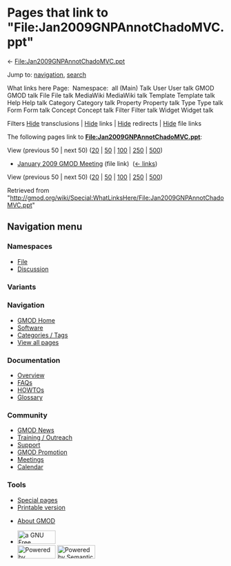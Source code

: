 <div id="mw-page-base" class="noprint">

</div>

<div id="mw-head-base" class="noprint">

</div>

<div id="content" class="mw-body" role="main">

<span id="top"></span>

<div id="mw-js-message" style="display:none;">

</div>



# <span dir="auto">Pages that link to "File:Jan2009GNPAnnotChadoMVC.ppt"</span>

<div id="bodyContent">

<div id="contentSub">

←
[File:Jan2009GNPAnnotChadoMVC.ppt](/wiki/File:Jan2009GNPAnnotChadoMVC.ppt "File:Jan2009GNPAnnotChadoMVC.ppt")

</div>

<div id="jump-to-nav" class="mw-jump">

Jump to: [navigation](#mw-navigation), [search](#p-search)

</div>

<div id="mw-content-text">

What links here Page:  Namespace:  all (Main) Talk User User talk GMOD
GMOD talk File File talk MediaWiki MediaWiki talk Template Template talk
Help Help talk Category Category talk Property Property talk Type Type
talk Form Form talk Concept Concept talk Filter Filter talk Widget
Widget talk

Filters
[Hide](/mediawiki/index.php?title=Special:WhatLinksHere/File:Jan2009GNPAnnotChadoMVC.ppt&hidetrans=1 "Special:WhatLinksHere/File:Jan2009GNPAnnotChadoMVC.ppt")
transclusions \|
[Hide](/mediawiki/index.php?title=Special:WhatLinksHere/File:Jan2009GNPAnnotChadoMVC.ppt&hidelinks=1 "Special:WhatLinksHere/File:Jan2009GNPAnnotChadoMVC.ppt")
links \|
[Hide](/mediawiki/index.php?title=Special:WhatLinksHere/File:Jan2009GNPAnnotChadoMVC.ppt&hideredirs=1 "Special:WhatLinksHere/File:Jan2009GNPAnnotChadoMVC.ppt")
redirects \|
[Hide](/mediawiki/index.php?title=Special:WhatLinksHere/File:Jan2009GNPAnnotChadoMVC.ppt&hideimages=1 "Special:WhatLinksHere/File:Jan2009GNPAnnotChadoMVC.ppt")
file links

The following pages link to
**[File:Jan2009GNPAnnotChadoMVC.ppt](/wiki/File:Jan2009GNPAnnotChadoMVC.ppt "File:Jan2009GNPAnnotChadoMVC.ppt")**:

View (previous 50 \| next 50)
([20](/mediawiki/index.php?title=Special:WhatLinksHere/File:Jan2009GNPAnnotChadoMVC.ppt&limit=20 "Special:WhatLinksHere/File:Jan2009GNPAnnotChadoMVC.ppt")
\|
[50](/mediawiki/index.php?title=Special:WhatLinksHere/File:Jan2009GNPAnnotChadoMVC.ppt&limit=50 "Special:WhatLinksHere/File:Jan2009GNPAnnotChadoMVC.ppt")
\|
[100](/mediawiki/index.php?title=Special:WhatLinksHere/File:Jan2009GNPAnnotChadoMVC.ppt&limit=100 "Special:WhatLinksHere/File:Jan2009GNPAnnotChadoMVC.ppt")
\|
[250](/mediawiki/index.php?title=Special:WhatLinksHere/File:Jan2009GNPAnnotChadoMVC.ppt&limit=250 "Special:WhatLinksHere/File:Jan2009GNPAnnotChadoMVC.ppt")
\|
[500](/mediawiki/index.php?title=Special:WhatLinksHere/File:Jan2009GNPAnnotChadoMVC.ppt&limit=500 "Special:WhatLinksHere/File:Jan2009GNPAnnotChadoMVC.ppt"))

- [January 2009 GMOD
  Meeting](/wiki/January_2009_GMOD_Meeting "January 2009 GMOD Meeting")
  (file link) ‎ <span class="mw-whatlinkshere-tools">([←
  links](/mediawiki/index.php?title=Special:WhatLinksHere&target=January+2009+GMOD+Meeting "Special:WhatLinksHere"))</span>

View (previous 50 \| next 50)
([20](/mediawiki/index.php?title=Special:WhatLinksHere/File:Jan2009GNPAnnotChadoMVC.ppt&limit=20 "Special:WhatLinksHere/File:Jan2009GNPAnnotChadoMVC.ppt")
\|
[50](/mediawiki/index.php?title=Special:WhatLinksHere/File:Jan2009GNPAnnotChadoMVC.ppt&limit=50 "Special:WhatLinksHere/File:Jan2009GNPAnnotChadoMVC.ppt")
\|
[100](/mediawiki/index.php?title=Special:WhatLinksHere/File:Jan2009GNPAnnotChadoMVC.ppt&limit=100 "Special:WhatLinksHere/File:Jan2009GNPAnnotChadoMVC.ppt")
\|
[250](/mediawiki/index.php?title=Special:WhatLinksHere/File:Jan2009GNPAnnotChadoMVC.ppt&limit=250 "Special:WhatLinksHere/File:Jan2009GNPAnnotChadoMVC.ppt")
\|
[500](/mediawiki/index.php?title=Special:WhatLinksHere/File:Jan2009GNPAnnotChadoMVC.ppt&limit=500 "Special:WhatLinksHere/File:Jan2009GNPAnnotChadoMVC.ppt"))

</div>

<div class="printfooter">

Retrieved from
"<http://gmod.org/wiki/Special:WhatLinksHere/File:Jan2009GNPAnnotChadoMVC.ppt>"

</div>

<div id="catlinks" class="catlinks catlinks-allhidden">

</div>

<div class="visualClear">

</div>

</div>

</div>

<div id="mw-navigation">

## Navigation menu

<div id="mw-head">



<div id="left-navigation">

<div id="p-namespaces" class="vectorTabs" role="navigation"
aria-labelledby="p-namespaces-label">

### Namespaces

- <span id="ca-nstab-image"><a href="/wiki/File:Jan2009GNPAnnotChadoMVC.ppt" accesskey="c"
  title="View the file page [c]">File</a></span>
- <span id="ca-talk"><a
  href="/mediawiki/index.php?title=File_talk:Jan2009GNPAnnotChadoMVC.ppt&amp;action=edit&amp;redlink=1"
  accesskey="t"
  title="Discussion about the content page [t]">Discussion</a></span>

</div>

<div id="p-variants" class="vectorMenu emptyPortlet" role="navigation"
aria-labelledby="p-variants-label">

### 

### Variants[](#)

<div class="menu">

</div>

</div>

</div>

<div id="right-navigation">





</div>



</div>

</div>

</div>

<div id="mw-panel">

<div id="p-logo" role="banner">

<a href="/wiki/Main_Page"
style="background-image: url(http://gmod.org/images/GMOD-cogs.png);"
title="Visit the main page"></a>

</div>

<div id="p-Navigation" class="portal" role="navigation"
aria-labelledby="p-Navigation-label">

### Navigation

<div class="body">

- <span id="n-GMOD-Home">[GMOD Home](/wiki/Main_Page)</span>
- <span id="n-Software">[Software](/wiki/GMOD_Components)</span>
- <span id="n-Categories-.2F-Tags">[Categories /
  Tags](/wiki/Categories)</span>
- <span id="n-View-all-pages">[View all
  pages](/wiki/Special:AllPages)</span>

</div>

</div>

<div id="p-Documentation" class="portal" role="navigation"
aria-labelledby="p-Documentation-label">

### Documentation

<div class="body">

- <span id="n-Overview">[Overview](/wiki/Overview)</span>
- <span id="n-FAQs">[FAQs](/wiki/Category:FAQ)</span>
- <span id="n-HOWTOs">[HOWTOs](/wiki/Category:HOWTO)</span>
- <span id="n-Glossary">[Glossary](/wiki/Glossary)</span>

</div>

</div>

<div id="p-Community" class="portal" role="navigation"
aria-labelledby="p-Community-label">

### Community

<div class="body">

- <span id="n-GMOD-News">[GMOD News](/wiki/GMOD_News)</span>
- <span id="n-Training-.2F-Outreach">[Training /
  Outreach](/wiki/Training_and_Outreach)</span>
- <span id="n-Support">[Support](/wiki/Support)</span>
- <span id="n-GMOD-Promotion">[GMOD
  Promotion](/wiki/GMOD_Promotion)</span>
- <span id="n-Meetings">[Meetings](/wiki/Meetings)</span>
- <span id="n-Calendar">[Calendar](/wiki/Calendar)</span>

</div>

</div>

<div id="p-tb" class="portal" role="navigation"
aria-labelledby="p-tb-label">

### Tools

<div class="body">

- <span id="t-specialpages"><a href="/wiki/Special:SpecialPages" accesskey="q"
  title="A list of all special pages [q]">Special pages</a></span>
- <span id="t-print"><a
  href="/mediawiki/index.php?title=Special:WhatLinksHere/File:Jan2009GNPAnnotChadoMVC.ppt&amp;printable=yes"
  rel="alternate" accesskey="p"
  title="Printable version of this page [p]">Printable version</a></span>

</div>

</div>

</div>

</div>

<div id="footer" role="contentinfo">

- <span id="footer-places-about">[About
  GMOD](/wiki/GMOD:About "GMOD:About")</span>

<!-- -->

- <span id="footer-copyrightico">[<img src="http://www.gnu.org/graphics/gfdl-logo-small.png" width="88"
  height="31" alt="a GNU Free Documentation License" />](http://www.gnu.org/licenses/fdl-1.3.html)</span>
- <span id="footer-poweredbyico">[<img src="/mediawiki/skins/common/images/poweredby_mediawiki_88x31.png"
  width="88" height="31" alt="Powered by MediaWiki" />](//www.mediawiki.org/)
  [<img
  src="/mediawiki/extensions/SemanticMediaWiki/includes/../resources/images/smw_button.png"
  width="88" height="31" alt="Powered by Semantic MediaWiki" />](https://www.semantic-mediawiki.org/wiki/Semantic_MediaWiki)</span>

<div style="clear:both">

</div>

</div>
